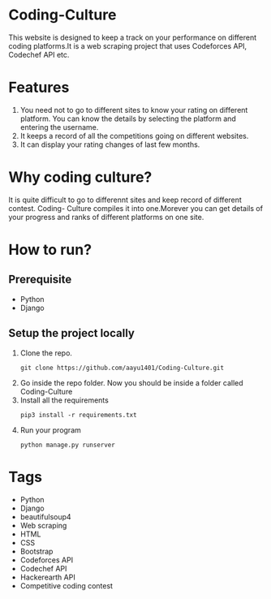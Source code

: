 # Coding-Culture
This website is designed to keep a track on your performance on different coding platforms.It is a web scraping project that uses Codeforces API, Codechef API etc.

# Features
1. You need not to go to different sites to know your rating on different platform. You can know the details by selecting the platform and entering the username.
2. It keeps a record of all the competitions going on different websites.
3. It can display your rating changes of last few months.

# Why coding culture?
It is quite difficult to go to differennt sites and keep record of different contest. Coding- Culture compiles it into one.Morever you can get details of your progress and ranks of different platforms on one site.

# How to run?
## Prerequisite
* Python
* Django


## Setup the project locally
1. Clone the repo.
    ```
    git clone https://github.com/aayu1401/Coding-Culture.git
    ```
2. Go inside the repo folder. Now you should be inside a folder called Coding-Culture
3. Install all the requirements
    ```
    pip3 install -r requirements.txt
    ```
4. Run your program
    ```
    python manage.py runserver
    ```

# Tags
* Python
* Django
* beautifulsoup4
* Web scraping
* HTML
* CSS
* Bootstrap
* Codeforces API
* Codechef API
* Hackerearth API
* Competitive coding contest
